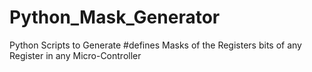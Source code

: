# Python_Mask_Generator
Python Scripts to Generate #defines Masks of the Registers bits of any Register in any Micro-Controller
